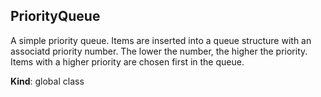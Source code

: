 <a name="PriorityQueue"></a>

## PriorityQueue
A simple priority queue.  Items are inserted into a queue structure with an
associatd priority number.  The lower the number, the higher the priority.
Items with a higher priority are chosen first in the queue.

**Kind**: global class  
